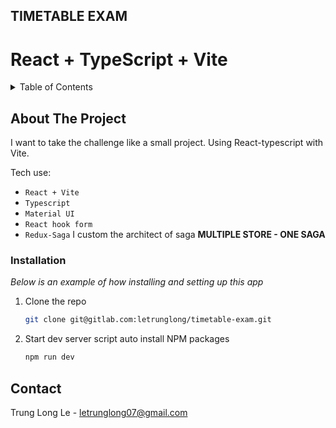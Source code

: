## TIMETABLE EXAM

# React + TypeScript + Vite

<!-- TABLE OF CONTENTS -->
<details>
  <summary>Table of Contents</summary>
  <ol>
    <li>
      <a href="#about-the-project">About The Project</a>
    </li>
    <li>
      <ul>
        <li><a href="#installation">Installation</a></li>
      </ul>
    </li>
    <li><a href="#contact">Contact</a></li>
  </ol>
</details>

<!-- ABOUT THE PROJECT -->

## About The Project

I want to take the challenge like a small project. Using React-typescript with Vite.

Tech use:

- `React + Vite`
- `Typescript`
- `Material UI`
- `React hook form`
- `Redux-Saga` I custom the architect of saga <b> MULTIPLE STORE - ONE SAGA </b>

### Installation

_Below is an example of how installing and setting up this app_

1. Clone the repo
   ```sh
   git clone git@gitlab.com:letrunglong/timetable-exam.git
   ```
2. Start dev server script auto install NPM packages
   ```sh
   npm run dev
   ```

<!-- CONTACT -->

## Contact

Trung Long Le - letrunglong07@gmail.com
